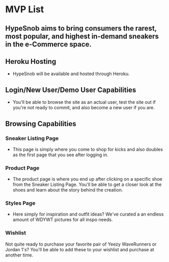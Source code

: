 # MVP List

## HypeSnob aims to bring consumers the rarest, most popular, and highest in-demand sneakers in the e-Commerce space.

## Heroku Hosting
* HypeSnob will be available and hosted through Heroku.

## Login/New User/Demo User Capabilities
* You'll be able to browse the site as an actual user, test the site out if
you're not ready to commit, and also become a new user if you are.

## Browsing Capabilities
### Sneaker Listing Page
* This page is simply where you come to shop for kicks and also doubles as the 
  first page that you see after logging in.

### Product Page
* The product page is where you end up after clicking on a specific shoe from
the Sneaker Listing Page. You'll be able to get a closer look at the shoes and
learn about the story behind the creation.

### Styles Page
* Here simply for inspiration and outfit ideas?
We've curated a an endless amount of WDYWT pictures for all inspo needs.

### Wishlist
Not quite ready to purchase your favorite pair of Yeezy WaveRunners or Jordan 
1's? You'll be able to add these to your wishlist and purchase at another time. 